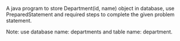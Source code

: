 A java program to store Department(id, name) object in database, use PreparedStatement and required steps to complete the given problem statement.

Note: use database name: departments and table name: department.
